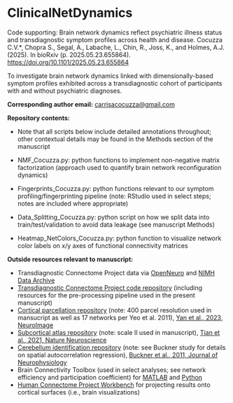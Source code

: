 # ClinicalNetDynamics

Code supporting: Brain network dynamics reflect psychiatric illness status and transdiagnostic symptom profiles across health and disease. Cocuzza C.V.*, Chopra S., Segal, A., Labache, L., Chin, R., Joss, K., and Holmes, A.J. (2025). 
In bioRxiv (p. 2025.05.23.655864). https://doi.org/10.1101/2025.05.23.655864

To investigate brain network dynamics linked with dimensionally-based symptom profiles exhibited across a transdiagnostic cohort of participants with and without psychiatric diagnoses. 

**Corresponding author email:** carrisacocuzza@gmail.com

**Repository contents:**
* Note that all scripts below include detailed annotations throughout; other contextual details may be found in the Methods section of the manuscript
  
* NMF_Cocuzza.py: python functions to implement non-negative matrix factorization (approach used to quantify brain network reconfiguration dynamics)
  
* Fingerprints_Cocuzza.py: python functions relevant to our symptom profiling/fingerprinting pipeline (note: RStudio used in select steps; notes are included where appropriate)
  
* Data_Splitting_Cocuzza.py: python script on how we split data into train/test/validation to avoid data leakage (see manuscript Methods)
  
* Heatmap_NetColors_Cocuzza.py: python function to visualize network color labels on x/y axes of functional connectivity matrices 

**Outside resources relevant to manuscript:**
* Transdiagnostic Connectome Project data via [OpenNeuro](https://openneuro.org/datasets/ds005237) and [NIMH Data Archive](https://nda.nih.gov/study.html?id=2932)
* [Transdiagnostic Connectome Project code repository](https://github.com/HolmesLab/TransdiagnosticConnectomeProject) (including resources for the pre-processing pipeline used in the present manuscript)
* [Cortical parcellation repository](https://github.com/ThomasYeoLab/CBIG/tree/master/stable_projects/brain_parcellation/Yan2023_homotopic) (note: 400 parcel resolution used in mansucript as well as 17 networks per Yeo et al. 2011), [Yan et al., 2023, NeuroImage](https://www.sciencedirect.com/science/article/pii/S1053811923001568?via%3Dihub)
* [Subcortical atlas repository](https://github.com/yetianmed/subcortex?tab=readme-ov-file) (note: scale II used in manuscript), [Tian et al., 2021, Nature Neuroscience](https://www.nature.com/articles/s41593-020-00711-6.epdf?sharing_token=Fzk9fg_oTs49l2_4GcFHvtRgN0jAjWel9jnR3ZoTv0OcoEh_rWSSGTYcOuTVFJlvyoz7cKiJgYmHRlYIGzAnNt5tMyMZIXn3xdgdMC_wzDAONIDh5m0cUiLGzNChnEK_AHqVJl2Qrno8-hzk8CanTnXjGX3rRfZX3WXgTLew1oE%3D)
* [Cerebellum identification repository](https://github.com/DiedrichsenLab/cerebellar_atlases/tree/master/Buckner_2011) (note: see Buckner study for details on spatial autocorrelation regression), [Buckner et al., 2011, Journal of Neurophysiology](https://pubmed.ncbi.nlm.nih.gov/21795627/)
* Brain Connectivity Toolbox (used in select analyses; see network efficiency and participation coefficient) for [MATLAB](https://sites.google.com/site/bctnet/) and [Python](https://pypi.org/project/bctpy/)
* [Human Connectome Project Workbench](https://www.humanconnectome.org/software/connectome-workbench) for projecting results onto cortical surfaces (i.e., brain visualizations)
